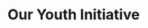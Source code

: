 ---
layout: youth
title: Our Youth Initiative
permalink: /youth/
eleventyExcludeFromCollections: true
---